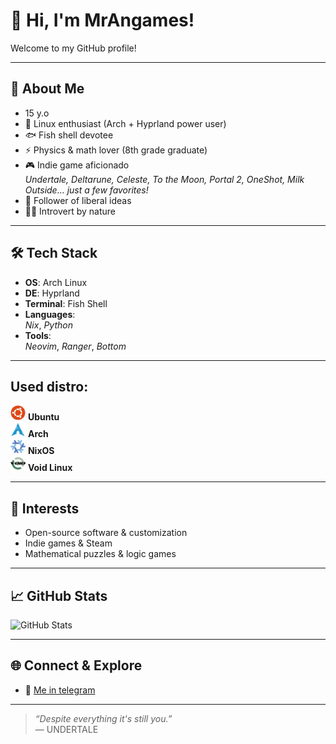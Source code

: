 # 👋 Hi, I'm MrAngames!

Welcome to my GitHub profile!

---

## 🧑 About Me

- 15 y.o
- 🚀 Linux enthusiast (Arch + Hyprland power user)
- 🐟 Fish shell devotee
- ⚡ Physics & math lover (8th grade graduate)
- 🎮 Indie game aficionado  
  *Undertale, Deltarune, Celeste, To the Moon, Portal 2, OneShot, Milk Outside… just a few favorites!*
- 📰 Follower of liberal ideas
- 😶‍🌫️ Introvert by nature

---

## 🛠️ Tech Stack

- **OS**: Arch Linux
- **DE**: Hyprland
- **Terminal**: Fish Shell
- **Languages**:  
  *Nix*,
  *Python*
- **Tools**:  
  *Neovim*,
  *Ranger*,
  *Bottom*

---
## Used distro:

<img src="https://raw.githubusercontent.com/akirakani-kei/distro-icons/main/icons/ubuntu.png" alt="Ubuntu" width="24" height="24"> <strong>Ubuntu</strong>  
<img src="https://raw.githubusercontent.com/akirakani-kei/distro-icons/main/icons/arch.png" alt="Arch" width="24" height="24"> <strong>Arch</strong>  
<img src="https://raw.githubusercontent.com/akirakani-kei/distro-icons/main/icons/nixos.png" alt="NixOS" width="24" height="24"> <strong>NixOS</strong>  
<img src="https://raw.githubusercontent.com/akirakani-kei/distro-icons/main/icons/void.png" alt="Void Linux" width="24" height="24"> <strong>Void Linux</strong>










---
## 🎯 Interests

- Open-source software & customization
- Indie games & Steam
- Mathematical puzzles & logic games

---

## 📈 GitHub Stats

![GitHub Stats](https://github-readme-stats.vercel.app/api?username=MrAngames&show_icons=true&hide_title=true&theme=radical)

---

## 🌐 Connect & Explore

- 💬 [Me in telegram](https://t.me/Mr_angames_me)

---

> _“Despite everything it's still you.”_  
> &mdash; UNDERTALE

